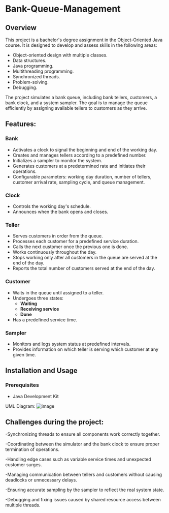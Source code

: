 # Bank-Queue-Management

## Overview
This project is a bachelor's degree assignment in the Object-Oriented Java course. It is designed to develop and assess skills in the following areas:

- Object-oriented design with multiple classes.
- Data structures.
- Java programming.
- Multithreading programming.
- Synchronized threads.
- Problem-solving.
- Debugging.

The project simulates a bank queue, including bank tellers, customers, a bank clock, and a system sampler. The goal is to manage the queue efficiently by assigning available tellers to customers as they arrive.

## Features:

### Bank
- Activates a clock to signal the beginning and end of the working day.
- Creates and manages tellers according to a predefined number.
- Initializes a sampler to monitor the system.
- Generates customers at a predetermined rate and initiates their operations.
- Configurable parameters: working day duration, number of tellers, customer arrival rate, sampling cycle, and queue management.

### Clock
- Controls the working day's schedule.
- Announces when the bank opens and closes.

### Teller
- Serves customers in order from the queue.
- Processes each customer for a predefined service duration.
- Calls the next customer once the previous one is done.
- Works continuously throughout the day.
- Stops working only after all customers in the queue are served at the end of the day.
- Reports the total number of customers served at the end of the day.

### Customer
- Waits in the queue until assigned to a teller.
- Undergoes three states:
  - **Waiting**
  - **Receiving service**
  - **Done**
- Has a predefined service time.

### Sampler
- Monitors and logs system status at predefined intervals.
- Provides information on which teller is serving which customer at any given time.

## Installation and Usage
### Prerequisites
- Java Development Kit

UML Diagram:
![image](https://github.com/user-attachments/assets/c7766ad4-b50c-47b4-a878-2adc2d91b743)

## Challenges during the project:


-Synchronizing threads to ensure all components work correctly together.

-Coordinating between the simulator and the bank clock to ensure proper termination of operations.

-Handling edge cases such as variable service times and unexpected customer surges.

-Managing communication between tellers and customers without causing deadlocks or unnecessary delays.

-Ensuring accurate sampling by the sampler to reflect the real system state.

-Debugging and fixing issues caused by shared resource access between multiple threads.

